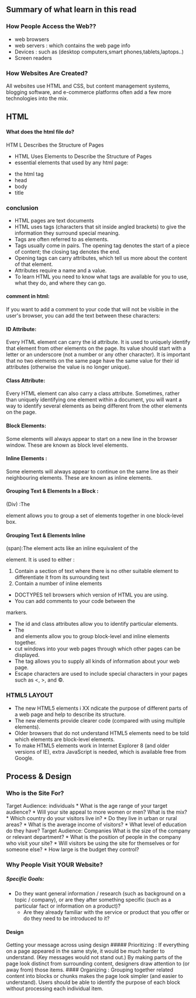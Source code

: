 ## Summary of what learn in this read

### How People Access the Web??

* web browsers
* web servers : which contains the web page info
* Devices : such as (desktop computers,smart phones,tablets,laptops..)
* Screen readers
### How Websites Are Created?
All websites use HTML and CSS, but content
management systems, blogging software, and
e-commerce platforms often add a few more
technologies into the mix.

## HTML
#### What does the html file do?
HTM L Describes the Structure of Pages

- HTML Uses Elements to Describe the Structure of Pages
- essential elements that used by any html page:
 * the html tag
 * head
 * body
 * title
 ### conclusion
 * HTML pages are text documents
 * HTML uses tags (characters that sit inside angled
  brackets) to give the information they surround special
  meaning.
  * Tags are often referred to as elements.
  * Tags usually come in pairs. The opening tag denotes
  the start of a piece of content; the closing tag denotes
  the end.
  * Opening tags can carry attributes, which tell us more
    about the content of that element.
  * Attributes require a name and a value.
  * To learn HTML you need to know what tags are
    available for you to use, what they do, and where they
     can go.
  
#### comment in html:
If you want to add a comment
to your code that will not be
visible in the user's browser, you
can add the text between these
characters:
<!-- comment goes here -->
#### ID Attribute:
Every HTML element can carry
the id attribute. It is used to
uniquely identify that element
from other elements on the
page. Its value should start with
a letter or an underscore (not a
number or any other character).
It is important that no two
elements on the same page
have the same value for their id
attributes (otherwise the value is
no longer unique).
#### Class Attribute:
Every HTML element can
also carry a class attribute.
Sometimes, rather than uniquely
identifying one element within
a document, you will want a
way to identify several elements
as being different from the
other elements on the page.
#### Block Elements:
Some elements will always
appear to start on a new line in
the browser window. These are
known as block level elements.
#### Inline Elements :
Some elements will always
appear to continue on the
same line as their neighbouring
elements. These are known as
inline elements.
#### Grouping Text & Elements In a Block :
(Div) :The <div> element allows you to
group a set of elements together
in one block-level box.
#### Grouping Text & Elements Inline
(span):The <span> element acts like
an inline equivalent of the <div>
element. It is used to either :
1. Contain a section of text
where there is no other suitable
element to differentiate it from
its surrounding text
2. Contain a number of inline
elements

* DOCTYPES tell browsers which version of HTML you
are using.
* You can add comments to your code between the
<!-- and --> markers.
* The id and class attributes allow you to identify
particular elements.
* The <div> and <span> elements allow you to group
block-level and inline elements together.
* <iframes> cut windows into your web pages through
which other pages can be displayed.
* The <meta> tag allows you to supply all kinds of
information about your web page.
* Escape characters are used to include special
characters in your pages such as <, >, and ©.

### HTML5 LAYOUT
* The new HTML5 elements i XX ndicate the purpose of
different parts of a web page and help to describe
its structure.
* The new elements provide clearer code (compared
with using multiple <div> elements).
* Older browsers that do not understand HTML5
elements need to be told which elements are
block-level elements.
* To make HTML5 elements work in Internet Explorer 8
(and older versions of IE), extra JavaScript is needed,
which is available free from Google.

 ## Process & Design
  ### Who is the Site For?
  Target Audience: individuals
    * What is the age range of your target audience?
    * Will your site appeal to more women or men? What is the mix?
    * Which country do your visitors live in?
    * Do they live in urban or rural areas?
    * What is the average income of visitors?
    * What level of education do they have?
    Target Audience: Companies
    What is the size of the company or relevant department?
    * What is the position of people in the company who visit your site?
    * Will visitors be using the site for themselves or for someone else?
    * How large is the budget they control?
    
  ### Why People Visit YOUR Website?
  ##### Specific Goals:
  * Do they want general
    information / research (such
    as background on a topic /
    company), or are they after
    something specific (such as a
    particular fact or information
    on a product)?
    * Are they already familiar with
      the service or product that
      you offer or do they need to
      be introduced to it?
      
  #### Design
  Getting your message across using design
     ##### Prioritizing :
          If everything on a page appeared
          in the same style, it would be
          much harder to understand. (Key
          messages would not stand out.)
          By making parts of the page
          look distinct from surrounding
          content, designers draw
          attention to (or away from)
          those items.
    #### Organizing :
          Grouping together related
          content into blocks or chunks
          makes the page look simpler
          (and easier to understand).
          Users should be able to
          identify the purpose of each
          block without processing each
          individual item.
          
   
  

